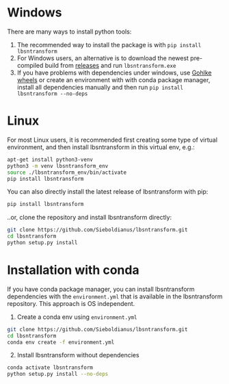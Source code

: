 # Windows

There are many ways to install python tools:

1. The recommended way to install the package is with `pip install lbsntransform`
2. For Windows users, an alternative is to download the newest pre-compiled build from [releases](../../releases) and run `lbsntransform.exe`
3. If you have problems with dependencies under windows, use [Gohlke wheels](<https://www.lfd.uci.edu/~gohlke/pythonlibs/>) or create an environment with with conda package manager, install all dependencies manually and then run `pip install lbsntransform --no-deps`

# Linux

For most Linux users, it is recommended first creating some type of virtual environment, and then install lbsntransform in this virtual env, e.g.:
```bash
apt-get install python3-venv
python3 -m venv lbsntransform_env
source ./lbsntransform_env/bin/activate
pip install lbsntransform
```

You can also directly install the latest release of lbsntransform with pip:  
```bash
pip install lbsntransform
```

..or, clone the repository and install lbsntransform directly:

```bash
git clone https://github.com/Sieboldianus/lbsntransform.git
cd lbsntransform
python setup.py install
```

# Installation with conda

If you have conda package manager, you can install lbsntransform dependencies 
with the `environment.yml` that is available in the lbsntransform repository.
This approach is OS independent.

1. Create a conda env using `environment.yml`

```bash
git clone https://github.com/Sieboldianus/lbsntransform.git
cd lbsntransform
conda env create -f environment.yml
```

2. Install lbsntransform without dependencies

```bash
conda activate lbsntransform
python setup.py install --no-deps
```


